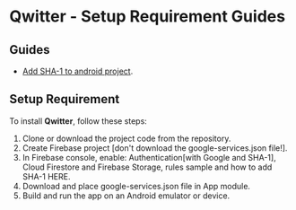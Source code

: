 # Qwitter - Setup Requirement Guides
  
## Guides
- [Add SHA-1 to android project]([https://developer.android.com/training/dependency-injection/hilt-jetpack](https://stackoverflow.com/questions/39144629/how-to-add-sha-1-to-android-application)).


## Setup Requirement
To install **Qwitter**, follow these steps:
1. Clone or download the project code from the repository.
2. Create Firebase project [don't download the google-services.json file!].
3. In Firebase console, enable: Authentication[with Google and SHA-1], Cloud Firestore and Firebase Storage,
  rules sample and how to add SHA-1 HERE.
5. Download and place google-services.json file in App module.
6. Build and run the app on an Android emulator or device.
